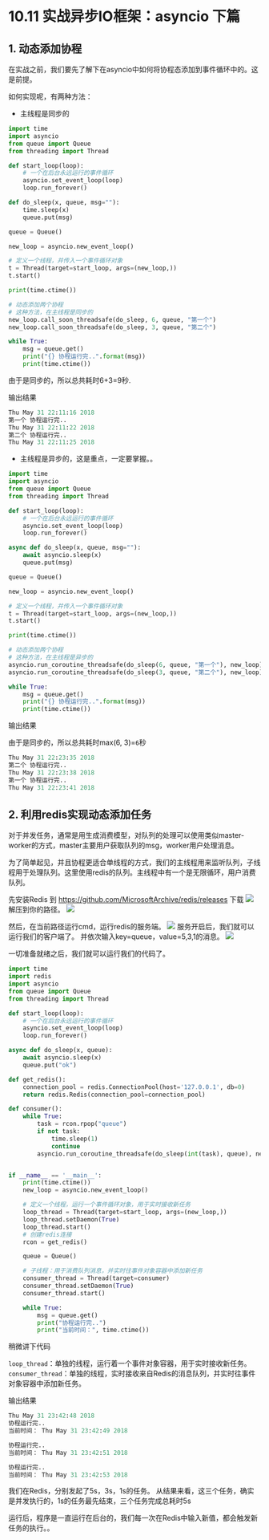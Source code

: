 # 10.11 实战异步IO框架：asyncio 下篇

##  1. 动态添加协程
在实战之前，我们要先了解下在asyncio中如何将协程态添加到事件循环中的。这是前提。

如何实现呢，有两种方法：
- 主线程是同步的
```python
import time
import asyncio
from queue import Queue
from threading import Thread

def start_loop(loop):
    # 一个在后台永远运行的事件循环
    asyncio.set_event_loop(loop)
    loop.run_forever()

def do_sleep(x, queue, msg=""):
    time.sleep(x)
    queue.put(msg)

queue = Queue()

new_loop = asyncio.new_event_loop()

# 定义一个线程，并传入一个事件循环对象
t = Thread(target=start_loop, args=(new_loop,))
t.start()

print(time.ctime())

# 动态添加两个协程
# 这种方法，在主线程是同步的
new_loop.call_soon_threadsafe(do_sleep, 6, queue, "第一个")
new_loop.call_soon_threadsafe(do_sleep, 3, queue, "第二个")

while True:
    msg = queue.get()
    print("{} 协程运行完..".format(msg))
    print(time.ctime())
```
由于是同步的，所以总共耗时6+3=9秒.

输出结果
```python
Thu May 31 22:11:16 2018
第一个 协程运行完..
Thu May 31 22:11:22 2018
第二个 协程运行完..
Thu May 31 22:11:25 2018
```

- 主线程是异步的，这是重点，一定要掌握。。
```python
import time
import asyncio
from queue import Queue
from threading import Thread

def start_loop(loop):
    # 一个在后台永远运行的事件循环
    asyncio.set_event_loop(loop)
    loop.run_forever()

async def do_sleep(x, queue, msg=""):
    await asyncio.sleep(x)
    queue.put(msg)

queue = Queue()

new_loop = asyncio.new_event_loop()

# 定义一个线程，并传入一个事件循环对象
t = Thread(target=start_loop, args=(new_loop,))
t.start()

print(time.ctime())

# 动态添加两个协程
# 这种方法，在主线程是异步的
asyncio.run_coroutine_threadsafe(do_sleep(6, queue, "第一个"), new_loop)
asyncio.run_coroutine_threadsafe(do_sleep(3, queue, "第二个"), new_loop)

while True:
    msg = queue.get()
    print("{} 协程运行完..".format(msg))
    print(time.ctime())
```
输出结果

由于是同步的，所以总共耗时max(6, 3)=`6`秒
```python
Thu May 31 22:23:35 2018
第二个 协程运行完..
Thu May 31 22:23:38 2018
第一个 协程运行完..
Thu May 31 22:23:41 2018
```

## 2. 利用redis实现动态添加任务
对于并发任务，通常是用生成消费模型，对队列的处理可以使用类似master-worker的方式，master主要用户获取队列的msg，worker用户处理消息。

为了简单起见，并且协程更适合单线程的方式，我们的主线程用来监听队列，子线程用于处理队列。这里使用redis的队列。主线程中有一个是无限循环，用户消费队列。

先安装Redis
到 https://github.com/MicrosoftArchive/redis/releases 下载
![](https://i.loli.net/2018/06/03/5b13ba8525bcf.png)
解压到你的路径。
![](https://i.loli.net/2018/06/03/5b13ba9f66baa.png)

然后，在当前路径运行cmd，运行redis的服务端。
![](https://i.loli.net/2018/06/03/5b13bab682a32.png)
服务开启后，我们就可以运行我们的客户端了。
并依次输入key=queue，value=5,3,1的消息。
![](https://i.loli.net/2018/06/03/5b13bad79f5ce.png)

一切准备就绪之后，我们就可以运行我们的代码了。
```python
import time
import redis
import asyncio
from queue import Queue
from threading import Thread

def start_loop(loop):
    # 一个在后台永远运行的事件循环
    asyncio.set_event_loop(loop)
    loop.run_forever()

async def do_sleep(x, queue):
    await asyncio.sleep(x)
    queue.put("ok")

def get_redis():
    connection_pool = redis.ConnectionPool(host='127.0.0.1', db=0)
    return redis.Redis(connection_pool=connection_pool)

def consumer():
    while True:
        task = rcon.rpop("queue")
        if not task:
            time.sleep(1)
            continue
        asyncio.run_coroutine_threadsafe(do_sleep(int(task), queue), new_loop)


if __name__ == '__main__':
    print(time.ctime())
    new_loop = asyncio.new_event_loop()

    # 定义一个线程，运行一个事件循环对象，用于实时接收新任务
    loop_thread = Thread(target=start_loop, args=(new_loop,))
    loop_thread.setDaemon(True)
    loop_thread.start()
    # 创建redis连接
    rcon = get_redis()

    queue = Queue()

    # 子线程：用于消费队列消息，并实时往事件对象容器中添加新任务
    consumer_thread = Thread(target=consumer)
    consumer_thread.setDaemon(True)
    consumer_thread.start()

    while True:
        msg = queue.get()
        print("协程运行完..")
        print("当前时间：", time.ctime())
```
稍微讲下代码

`loop_thread`：单独的线程，运行着一个事件对象容器，用于实时接收新任务。
`consumer_thread`：单独的线程，实时接收来自Redis的消息队列，并实时往事件对象容器中添加新任务。

输出结果
```python
Thu May 31 23:42:48 2018
协程运行完..
当前时间： Thu May 31 23:42:49 2018

协程运行完..
当前时间： Thu May 31 23:42:51 2018

协程运行完..
当前时间： Thu May 31 23:42:53 2018
```

我们在Redis，分别发起了5s，3s，1s的任务。
从结果来看，这三个任务，确实是并发执行的，1s的任务最先结束，三个任务完成总耗时5s

运行后，程序是一直运行在后台的，我们每一次在Redis中输入新值，都会触发新任务的执行。。
